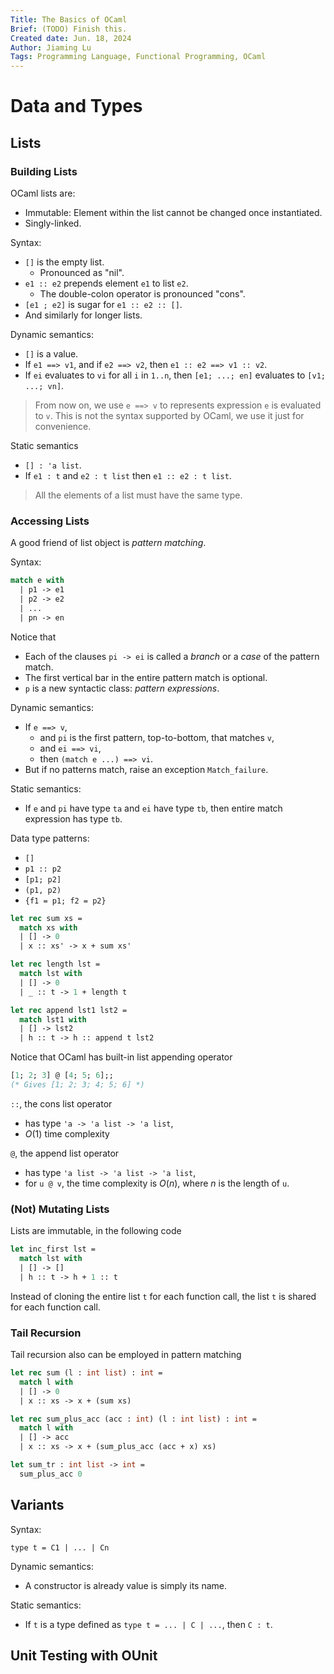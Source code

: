 ```yaml
---
Title: The Basics of OCaml
Brief: (TODO) Finish this.
Created date: Jun. 18, 2024
Author: Jiaming Lu
Tags: Programming Language, Functional Programming, OCaml
---
```


# Data and Types
## Lists
### Building Lists
OCaml lists are:
- Immutable: Element within the list cannot be changed once instantiated.
- Singly-linked.

Syntax:
- `[]` is the empty list.
  - Pronounced as "nil".
- `e1 :: e2` prepends element `e1` to list `e2`.
  - The double-colon operator is pronounced "cons".
- `[e1 ; e2]` is sugar for `e1 :: e2 :: []`.
- And similarly for longer lists.

Dynamic semantics:
- `[]` is a value.
- If `e1 ==> v1`, and if `e2 ==> v2`, then `e1 :: e2 ==> v1 :: v2`.
- If `ei` evaluates to `vi` for all `i` in `1..n`, then `[e1; ...; en]` 
evaluates to `[v1; ...; vn]`.
> From now on, we use `e ==> v` to represents expression `e` is evaluated to 
> `v`. This is not the syntax supported by OCaml, we use it just for 
> convenience.

Static semantics
- `[] : 'a list`.
- If `e1 : t` and `e2 : t list` then `e1 :: e2 : t list`.
> All the elements of a list must have the same type.

### Accessing Lists
A good friend of list object is *pattern matching*.

Syntax:
```ml
match e with
  | p1 -> e1
  | p2 -> e2
  | ...
  | pn -> en
```
Notice that
- Each of the clauses `pi -> ei` is called a *branch* or a *case* of the
pattern match.
- The first vertical bar in the entire pattern match is optional.
- `p` is a new syntactic class: *pattern expressions*.

Dynamic semantics:
- If `e ==> v`,
  - and `pi` is the first pattern, top-to-bottom, that matches `v`,
  - and `ei ==> vi`,
  - then `(match e ...) ==> vi`.
- But if no patterns match, raise an exception `Match_failure`.

Static semantics:
- If `e` and `pi` have type `ta` and `ei` have type `tb`, then entire match 
expression has type `tb`.

Data type patterns:
- `[]`
- `p1 :: p2`
- `[p1; p2]`
- `(p1, p2)`
- `{f1 = p1; f2 = p2}`

```ocaml
let rec sum xs =
  match xs with
  | [] -> 0
  | x :: xs' -> x + sum xs'

let rec length lst =
  match lst with
  | [] -> 0
  | _ :: t -> 1 + length t

let rec append lst1 lst2 =
  match lst1 with
  | [] -> lst2
  | h :: t -> h :: append t lst2
```

Notice that OCaml has built-in list appending operator
```ocaml
[1; 2; 3] @ [4; 5; 6];;
(* Gives [1; 2; 3; 4; 5; 6] *)
```

`::`, the cons list operator 
- has type `'a -> 'a list -> 'a list`,
- $O(1)$ time complexity

`@`, the append list operator
- has type `'a list -> 'a list -> 'a list`,
- for `u @ v`, the time complexity is $O(n)$, where $n$ is the length of `u`.

### (Not) Mutating Lists
Lists are immutable, in the following code 
```ocaml
let inc_first lst =
  match lst with
  | [] -> []
  | h :: t -> h + 1 :: t
```
Instead of cloning the entire list `t` for each function call, the list `t` is 
shared for each function call.

### Tail Recursion
Tail recursion also can be employed in pattern matching
```ocaml
let rec sum (l : int list) : int = 
  match l with 
  | [] -> 0 
  | x :: xs -> x + (sum xs) 

let rec sum_plus_acc (acc : int) (l : int list) : int = 
  match l with 
  | [] -> acc
  | x :: xs -> x + (sum_plus_acc (acc + x) xs)

let sum_tr : int list -> int =
  sum_plus_acc 0
```

## Variants
Syntax:
```
type t = C1 | ... | Cn
```

Dynamic semantics:
- A constructor is already value is simply its name.

Static semantics:
- If `t` is a type defined as `type t = ... | C | ...`, then `C : t`.

## Unit Testing with OUnit 
















